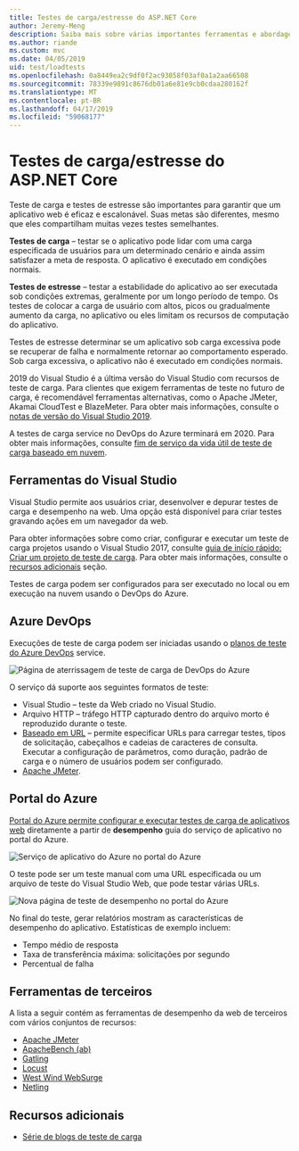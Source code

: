 ```yaml
---
title: Testes de carga/estresse do ASP.NET Core
author: Jeremy-Meng
description: Saiba mais sobre várias importantes ferramentas e abordagens para testes de carga e aplicativos ASP.NET Core de teste de carga.
ms.author: riande
ms.custom: mvc
ms.date: 04/05/2019
uid: test/loadtests
ms.openlocfilehash: 0a8449ea2c9df0f2ac93058f03af0a1a2aa66508
ms.sourcegitcommit: 78339e9891c8676db01a6e81e9cb0cdaa280162f
ms.translationtype: MT
ms.contentlocale: pt-BR
ms.lasthandoff: 04/17/2019
ms.locfileid: "59068177"
---
```

# <a name="aspnet-core-loadstress-testing"></a>Testes de carga/estresse do ASP.NET Core

Teste de carga e testes de estresse são importantes para garantir que um aplicativo web é eficaz e escalonável. Suas metas são diferentes, mesmo que eles compartilham muitas vezes testes semelhantes.

**Testes de carga** &ndash; testar se o aplicativo pode lidar com uma carga especificada de usuários para um determinado cenário e ainda assim satisfazer a meta de resposta. O aplicativo é executado em condições normais.

**Testes de estresse** &ndash; testar a estabilidade do aplicativo ao ser executada sob condições extremas, geralmente por um longo período de tempo. Os testes de colocar a carga de usuário com altos, picos ou gradualmente aumento da carga, no aplicativo ou eles limitam os recursos de computação do aplicativo.

Testes de estresse determinar se um aplicativo sob carga excessiva pode se recuperar de falha e normalmente retornar ao comportamento esperado. Sob carga excessiva, o aplicativo não é executado em condições normais.

2019 do Visual Studio é a última versão do Visual Studio com recursos de teste de carga. Para clientes que exigem ferramentas de teste no futuro de carga, é recomendável ferramentas alternativas, como o Apache JMeter, Akamai CloudTest e BlazeMeter. Para obter mais informações, consulte o [notas de versão do Visual Studio 2019](/visualstudio/releases/2019/release-notes#test-tools).

A testes de carga service no DevOps do Azure terminará em 2020. Para obter mais informações, consulte [fim de serviço da vida útil de teste de carga baseado em nuvem](https://devblogs.microsoft.com/devops/cloud-based-load-testing-service-eol/).

## <a name="visual-studio-tools"></a>Ferramentas do Visual Studio

Visual Studio permite aos usuários criar, desenvolver e depurar testes de carga e desempenho na web. Uma opção está disponível para criar testes gravando ações em um navegador da web.

Para obter informações sobre como criar, configurar e executar um teste de carga projetos usando o Visual Studio 2017, consulte [guia de início rápido: Criar um projeto de teste de carga](/visualstudio/test/quickstart-create-a-load-test-project?view=vs-2017). Para obter mais informações, consulte o [recursos adicionais](#additional-resources) seção.

Testes de carga podem ser configurados para ser executado no local ou em execução na nuvem usando o DevOps do Azure.

## <a name="azure-devops"></a>Azure DevOps

Execuções de teste de carga podem ser iniciadas usando o [planos de teste do Azure DevOps](/azure/devops/test/load-test/index?view=vsts) service.

![Página de aterrissagem de teste de carga de DevOps do Azure](./load-tests/_static/azure-devops-load-test.png)

O serviço dá suporte aos seguintes formatos de teste:

* Visual Studio &ndash; teste da Web criado no Visual Studio.
* Arquivo HTTP &ndash; tráfego HTTP capturado dentro do arquivo morto é reproduzido durante o teste.
* [Baseado em URL](/azure/devops/test/load-test/get-started-simple-cloud-load-test?view=vsts) &ndash; permite especificar URLs para carregar testes, tipos de solicitação, cabeçalhos e cadeias de caracteres de consulta. Executar a configuração de parâmetros, como duração, padrão de carga e o número de usuários podem ser configurado.
* [Apache JMeter](https://jmeter.apache.org/).

## <a name="azure-portal"></a>Portal do Azure

[Portal do Azure permite configurar e executar testes de carga de aplicativos web](/azure/devops/test/load-test/app-service-web-app-performance-test?view=vsts) diretamente a partir de **desempenho** guia do serviço de aplicativo no portal do Azure.

![Serviço de aplicativo do Azure no portal do Azure](./load-tests/_static/azure-appservice-perf-test.png)

O teste pode ser um teste manual com uma URL especificada ou um arquivo de teste do Visual Studio Web, que pode testar várias URLs.

![Nova página de teste de desempenho no portal do Azure](./load-tests/_static/azure-appservice-perf-test-config.png)

No final do teste, gerar relatórios mostram as características de desempenho do aplicativo. Estatísticas de exemplo incluem:

* Tempo médio de resposta
* Taxa de transferência máxima: solicitações por segundo
* Percentual de falha

## <a name="third-party-tools"></a>Ferramentas de terceiros

A lista a seguir contém as ferramentas de desempenho da web de terceiros com vários conjuntos de recursos:

* [Apache JMeter](https://jmeter.apache.org/)
* [ApacheBench (ab)](https://httpd.apache.org/docs/2.4/programs/ab.html)
* [Gatling](https://gatling.io/)
* [Locust](https://locust.io/)
* [West Wind WebSurge](http://websurge.west-wind.com/)
* [Netling](https://github.com/hallatore/Netling)

## <a name="additional-resources"></a>Recursos adicionais

* [Série de blogs de teste de carga](https://blogs.msdn.microsoft.com/charles_sterling/2015/06/01/load-test-series-part-i-creating-web-performance-tests-for-a-load-test/)

